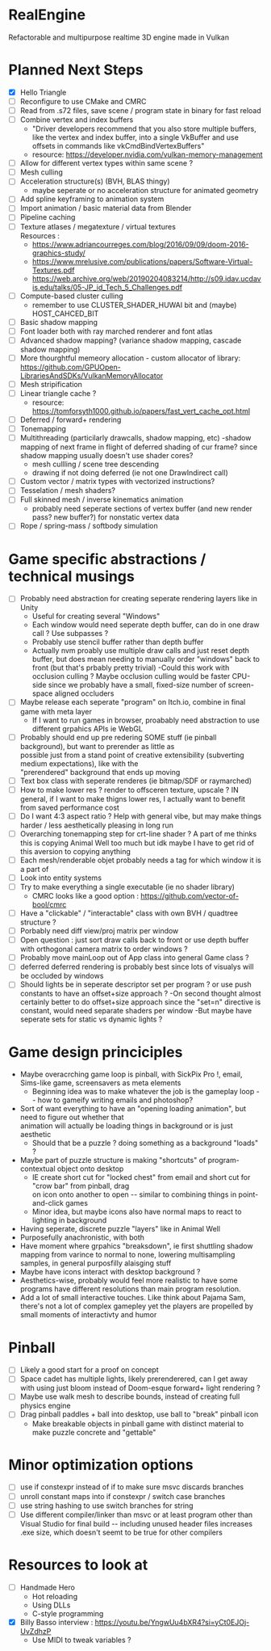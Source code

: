 # RealEngine
Refactorable and multipurpose realtime 3D engine made in Vulkan

# Planned Next Steps

- [x] Hello Triangle
- [ ] Reconfigure to use CMake and CMRC
- [ ] Read from .s72 files, save scene / program state in binary for fast reload
- [ ] Combine vertex and index buffers
    - "Driver developers recommend that you also store multiple buffers, like the vertex and index buffer, into a single VkBuffer and use offsets in commands like vkCmdBindVertexBuffers"
    - resource: https://developer.nvidia.com/vulkan-memory-management
- [ ] Allow for different vertex types within same scene ?
- [ ] Mesh culling
- [ ] Acceleration structure(s) (BVH, BLAS thingy)
   - maybe seperate or no acceleration structure for animated geometry
- [ ] Add spline keyframing to animation system
- [ ] Import animation / basic material data from Blender
- [ ] Pipeline caching
- [ ] Texture atlases / megatexture / virtual textures \
 Resources : 
    -  https://www.adriancourreges.com/blog/2016/09/09/doom-2016-graphics-study/
    -  https://www.mrelusive.com/publications/papers/Software-Virtual-Textures.pdf
    -  https://web.archive.org/web/20190204083214/http://s09.idav.ucdavis.edu/talks/05-JP_id_Tech_5_Challenges.pdf
- [ ] Compute-based cluster culling 
    - remember to use CLUSTER_SHADER_HUWAI bit and (maybe) HOST_CAHCED_BIT 
- [ ] Basic shadow mapping 
- [ ] Font loader both with ray marched renderer and font atlas 
- [ ] Advanced shadow mapping? (variance shadow mapping, cascade shadow mapping)
- [ ] More thourghtful memeory allocation - custom allocator of library: https://github.com/GPUOpen-LibrariesAndSDKs/VulkanMemoryAllocator
- [ ] Mesh stripification
- [ ] Linear triangle cache ?
    - resource: https://tomforsyth1000.github.io/papers/fast_vert_cache_opt.html
- [ ] Deferred / forward+ rendering
- [ ] Tonemapping
- [ ] Multithreading (particilarly drawcalls, shadow mapping, etc)
-shadow mapping of next frame in flight of deferred shading of cur frame?
       	since shadow mapping usually doesn't use shader cores?
    - mesh cullling / scene tree descending
    - drawing if not doing deferred (ie not one DrawIndirect call)
- [ ] Custom vector / matrix types with vectorized instructions?
- [ ] Tesselation / mesh shaders?
- [ ] Full skinned mesh / inverse kinematics animation
    - probably need seperate sections of vertex buffer (and new render pass? new buffer?) for nonstatic vertex data
- [ ] Rope / spring-mass / softbody simulation

# Game specific abstractions / technical musings
- [ ] Probably need abstraction for creating seperate rendering layers like in Unity
    - Useful for creating several "Windows" 
    - Each window would need seperate depth buffer, can do in one draw call ? Use subpasses ?
    - Probably use stencil buffer rather than depth buffer
    - Actually nvm proably use multiple draw calls and just reset depth buffer, but does mean needing
    to manually order "windows" back to front (but that's prbably pretty trivial)
        -Could this work with occlusion culling ? Maybe occlusion culling would be faster 
         CPU-side since we probably have a small, fixed-size number of screen-space aligned occluders
- [ ] Maybe release each seperate "program" on Itch.io, combine in final game with meta layer
    - If I want to run games in browser, proabably need abstraction to use different grpahics APIs ie WebGL
- [ ] Probably should end up pre redering SOME stuff (ie pinball background), but want to prerender as little as \
 possible just from a stand point of creative extensibility (subverting medium expectations), like with the \
"prerendered" background that ends up moving
- [ ] Text box class with seperate renderes (ie bitmap/SDF or raymarched)
- [ ] How to make lower res ? render to offsceren texture, upscale ? IN general, if I want to make thigns lower
res, I actually want to benefit from saved performance cost
- [ ] Do I want 4:3 aspect ratio ? Help with general vibe, but may make things harder / less
aesthetically pleasing in long run
- [ ] Overarching tonemapping step for crt-line shader ? A part of me thinks this is copying 
Animal Well too much but idk maybe I have to get rid of this aversion to copying anything
- [ ] Each mesh/renderable objet probably needs a tag for which window it is a part of
- [ ] Look into entity systems
- [ ] Try to make  everything a single executable (ie no shader library)
    - CMRC looks like a good option : https://github.com/vector-of-bool/cmrc  
- [ ] Have a "clickable" / "interactable" class with own BVH / quadtree structure ? 
- [ ] Porbably need diff view/proj matrix per window
- [ ] Open question : just sort draw calls back to front or use depth buffer with orthogonal camera matrix 
 to order windows ? 
- [ ] Probably move mainLoop out of App class into general Game class ?
- [ ] deferred deferred rendering is probably best since lots of visualys will be occluded by windows
- [ ] Should lights be in seperate descriptor set per program ? or use push constants to have an offset+size approach ?
    -On second thought almost certainly better to do offset+size approach since the "set=n" directive is constant, would need
     separate shaders per window
    -But maybe have seperate sets for static vs dynamic lights ?

# Game design princiciples
- Maybe overacrching game loop is pinball, with SickPix Pro !, email, Sims-like game, screensavers as meta elements
    - Beginning idea was to make whatever the job is the gameplay loop -- how to gameify writing emails and photoshop? 
- Sort of want everything to have an "opening loading animation", but need to figure out whether that \
animation will actually be loading things in background or is just aesthetic 
    -  Should that be a puzzle ? doing something as a background "loads" ? 
- Maybe part of puzzle structure is making "shortcuts" of program-contextual object onto desktop
     - IE create short cut for "locked chest" from email and short cut for "crow bar" from pinball, drag \
      on icon onto another to open -- similar to combining things in point-and-click games
     - Minor idea, but maybe icons also have normal maps to react to lighting in background
- Having seperate, discrete puzzle "layers" like in Animal Well
- Purposefully anachronistic, with both 
- Have moment where grpahics "breaksdown", ie first shuttling shadow mapping from varince to normal to none,
lowering multisampling samples, in general purposfilly alaisging stuff
- Maybe have icons interact with desktop background ?
- Aesthetics-wise, probably would feel more realistic to have some programs have different resolutions than main
program resolution. 
- Add a lot of small interactive touches. Like think about Pajama Sam, there's not a lot of complex gamepley yet the
players are propelled by small moments of interactivty and humor

# Pinball
- [ ] Likely a good start for a proof on concept
- [ ] Space cadet has multiple lights, likely prerenderered, can I get away with using just bloom instead of
Doom-esque forward+ light rendering ?
- [ ] Maybe use walk mesh to describe bounds, instead of creating full physics engine
- [ ] Drag pinball paddles + ball into desktop, use ball to "break" pinball icon
    - Make breakable objects in pinball game with distinct material to make puzzle concrete and "gettable"
# Minor optimization options
- [ ] use if constexpr instead of if to make sure msvc discards branches
- [ ] unroll constant maps into if constexpr / switch case branches
- [ ] use string hashing to use switch branches for string
- [ ] Use different compiler/linker than msvc or at least program other than Visual Studio for
final build -- including unused header files increases .exe size, which doesn't seemt to be true for
other compilers

# Resources to look at
- [ ] Handmade Hero
    - Hot reloading
    - Using DLLs
    - C-style programming
- [x] Billy Basso interview  : https://youtu.be/YngwUu4bXR4?si=yCt0EJOj-UvZdhzP
    - Use MIDI to tweak variables ?
